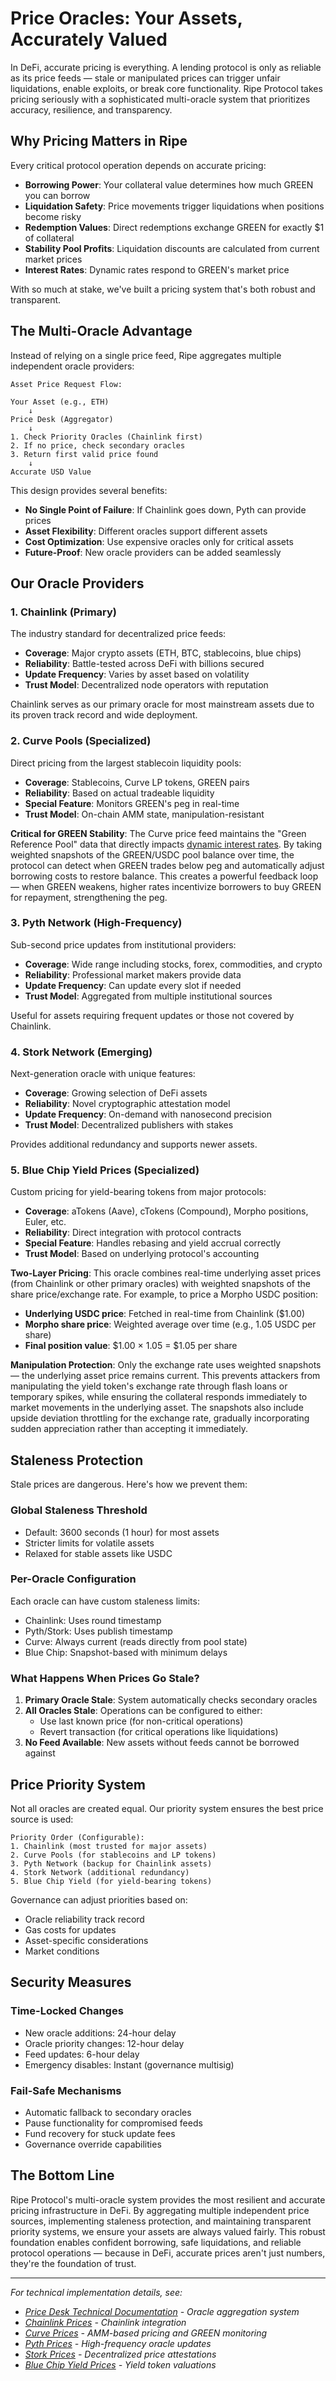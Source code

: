 # Price Oracles: Your Assets, Accurately Valued

In DeFi, accurate pricing is everything. A lending protocol is only as reliable as its price feeds — stale or manipulated prices can trigger unfair liquidations, enable exploits, or break core functionality. Ripe Protocol takes pricing seriously with a sophisticated multi-oracle system that prioritizes accuracy, resilience, and transparency.

## Why Pricing Matters in Ripe

Every critical protocol operation depends on accurate pricing:

- **Borrowing Power**: Your collateral value determines how much GREEN you can borrow
- **Liquidation Safety**: Price movements trigger liquidations when positions become risky
- **Redemption Values**: Direct redemptions exchange GREEN for exactly $1 of collateral
- **Stability Pool Profits**: Liquidation discounts are calculated from current market prices
- **Interest Rates**: Dynamic rates respond to GREEN's market price

With so much at stake, we've built a pricing system that's both robust and transparent.

## The Multi-Oracle Advantage

Instead of relying on a single price feed, Ripe aggregates multiple independent oracle providers:

```
Asset Price Request Flow:

Your Asset (e.g., ETH)
    ↓
Price Desk (Aggregator)
    ↓
1. Check Priority Oracles (Chainlink first)
2. If no price, check secondary oracles
3. Return first valid price found
    ↓
Accurate USD Value
```

This design provides several benefits:

- **No Single Point of Failure**: If Chainlink goes down, Pyth can provide prices
- **Asset Flexibility**: Different oracles support different assets
- **Cost Optimization**: Use expensive oracles only for critical assets
- **Future-Proof**: New oracle providers can be added seamlessly

## Our Oracle Providers

### 1. Chainlink (Primary)

The industry standard for decentralized price feeds:

- **Coverage**: Major crypto assets (ETH, BTC, stablecoins, blue chips)
- **Reliability**: Battle-tested across DeFi with billions secured
- **Update Frequency**: Varies by asset based on volatility
- **Trust Model**: Decentralized node operators with reputation

Chainlink serves as our primary oracle for most mainstream assets due to its proven track record and wide deployment.

### 2. Curve Pools (Specialized)

Direct pricing from the largest stablecoin liquidity pools:

- **Coverage**: Stablecoins, Curve LP tokens, GREEN pairs
- **Reliability**: Based on actual tradeable liquidity
- **Special Feature**: Monitors GREEN's peg in real-time
- **Trust Model**: On-chain AMM state, manipulation-resistant

**Critical for GREEN Stability**: The Curve price feed maintains the "Green Reference Pool" data that directly impacts [dynamic interest rates](03-borrowing.md#dynamic-interest-rates-emergency-mechanism-only). By taking weighted snapshots of the GREEN/USDC pool balance over time, the protocol can detect when GREEN trades below peg and automatically adjust borrowing costs to restore balance. This creates a powerful feedback loop — when GREEN weakens, higher rates incentivize borrowers to buy GREEN for repayment, strengthening the peg.

### 3. Pyth Network (High-Frequency)

Sub-second price updates from institutional providers:

- **Coverage**: Wide range including stocks, forex, commodities, and crypto
- **Reliability**: Professional market makers provide data
- **Update Frequency**: Can update every slot if needed
- **Trust Model**: Aggregated from multiple institutional sources

Useful for assets requiring frequent updates or those not covered by Chainlink.

### 4. Stork Network (Emerging)

Next-generation oracle with unique features:

- **Coverage**: Growing selection of DeFi assets
- **Reliability**: Novel cryptographic attestation model
- **Update Frequency**: On-demand with nanosecond precision
- **Trust Model**: Decentralized publishers with stakes

Provides additional redundancy and supports newer assets.

### 5. Blue Chip Yield Prices (Specialized)

Custom pricing for yield-bearing tokens from major protocols:

- **Coverage**: aTokens (Aave), cTokens (Compound), Morpho positions, Euler, etc.
- **Reliability**: Direct integration with protocol contracts
- **Special Feature**: Handles rebasing and yield accrual correctly
- **Trust Model**: Based on underlying protocol's accounting

**Two-Layer Pricing**: This oracle combines real-time underlying asset prices (from Chainlink or other primary oracles) with weighted snapshots of the share price/exchange rate. For example, to price a Morpho USDC position:
- **Underlying USDC price**: Fetched in real-time from Chainlink ($1.00)
- **Morpho share price**: Weighted average over time (e.g., 1.05 USDC per share)
- **Final position value**: $1.00 × 1.05 = $1.05 per share

**Manipulation Protection**: Only the exchange rate uses weighted snapshots — the underlying asset price remains current. This prevents attackers from manipulating the yield token's exchange rate through flash loans or temporary spikes, while ensuring the collateral responds immediately to market movements in the underlying asset. The snapshots also include upside deviation throttling for the exchange rate, gradually incorporating sudden appreciation rather than accepting it immediately.

## Staleness Protection

Stale prices are dangerous. Here's how we prevent them:

### Global Staleness Threshold
- Default: 3600 seconds (1 hour) for most assets
- Stricter limits for volatile assets
- Relaxed for stable assets like USDC

### Per-Oracle Configuration
Each oracle can have custom staleness limits:
- Chainlink: Uses round timestamp
- Pyth/Stork: Uses publish timestamp  
- Curve: Always current (reads directly from pool state)
- Blue Chip: Snapshot-based with minimum delays

### What Happens When Prices Go Stale?

1. **Primary Oracle Stale**: System automatically checks secondary oracles
2. **All Oracles Stale**: Operations can be configured to either:
   - Use last known price (for non-critical operations)
   - Revert transaction (for critical operations like liquidations)
3. **No Feed Available**: New assets without feeds cannot be borrowed against

## Price Priority System

Not all oracles are created equal. Our priority system ensures the best price source is used:

```
Priority Order (Configurable):
1. Chainlink (most trusted for major assets)
2. Curve Pools (for stablecoins and LP tokens)
3. Pyth Network (backup for Chainlink assets)
4. Stork Network (additional redundancy)
5. Blue Chip Yield (for yield-bearing tokens)
```

Governance can adjust priorities based on:
- Oracle reliability track record
- Gas costs for updates
- Asset-specific considerations
- Market conditions

## Security Measures

### Time-Locked Changes
- New oracle additions: 24-hour delay
- Oracle priority changes: 12-hour delay  
- Feed updates: 6-hour delay
- Emergency disables: Instant (governance multisig)

### Fail-Safe Mechanisms
- Automatic fallback to secondary oracles
- Pause functionality for compromised feeds
- Fund recovery for stuck update fees
- Governance override capabilities

## The Bottom Line

Ripe Protocol's multi-oracle system provides the most resilient and accurate pricing infrastructure in DeFi. By aggregating multiple independent price sources, implementing staleness protection, and maintaining transparent priority systems, we ensure your assets are always valued fairly. This robust foundation enables confident borrowing, safe liquidations, and reliable protocol operations — because in DeFi, accurate prices aren't just numbers, they're the foundation of trust.

---

*For technical implementation details, see:*
- *[Price Desk Technical Documentation](../technical/registries/PriceDesk.md) - Oracle aggregation system*
- *[Chainlink Prices](../technical/priceSources/ChainlinkPrices.md) - Chainlink integration*
- *[Curve Prices](../technical/priceSources/CurvePrices.md) - AMM-based pricing and GREEN monitoring*
- *[Pyth Prices](../technical/priceSources/PythPrices.md) - High-frequency oracle updates*
- *[Stork Prices](../technical/priceSources/StorkPrices.md) - Decentralized price attestations*
- *[Blue Chip Yield Prices](../technical/priceSources/BlueChipYieldPrices.md) - Yield token valuations*